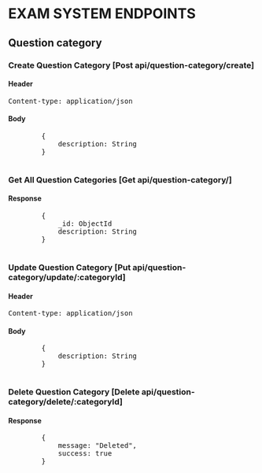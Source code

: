 # EXAM SYSTEM ENDPOINTS
## Question category

### Create Question Category [Post api/question-category/create]
#### Header
<div class="highlight highligh-source-shell">
    <pre>Content-type: application/json</pre>
</div>

#### Body
<div class="highlight highligh-source-shell">
    <pre>
        {
            description: String
        }
    </pre>
</div>

### Get All Question Categories [Get api/question-category/]

#### Response
<div class="highlight highligh-source-shell">
    <pre>
        {
            _id: ObjectId
            description: String
        }
    </pre>
</div>

### Update Question Category [Put api/question-category/update/:categoryId]
#### Header
<div class="highlight highligh-source-shell">
    <pre>Content-type: application/json</pre>
</div>

#### Body
<div class="highlight highligh-source-shell">
    <pre>
        {
            description: String
        }
    </pre>
</div>

### Delete Question Category [Delete api/question-category/delete/:categoryId]

#### Response
<div class="highlight highligh-source-shell">
    <pre>
        {
            message: "Deleted",
            success: true
        }
    </pre>
</div>